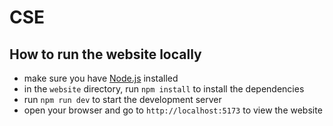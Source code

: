 # CSE

## How to run the website locally

- make sure you have [Node.js](https://nodejs.org/en/download/) installed
- in the `website` directory, run `npm install` to install the dependencies
- run `npm run dev` to start the development server
- open your browser and go to `http://localhost:5173` to view the website
